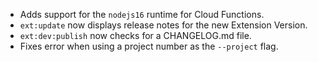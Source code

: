 - Adds support for the `nodejs16` runtime for Cloud Functions.
- `ext:update` now displays release notes for the new Extension Version.
- `ext:dev:publish` now checks for a CHANGELOG.md file.
- Fixes error when using a project number as the `--project` flag.